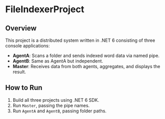 # FileIndexerProject

## Overview
This project is a distributed system written in .NET 6 consisting of three console applications:
- **AgentA**: Scans a folder and sends indexed word data via named pipe.
- **AgentB**: Same as AgentA but independent.
- **Master**: Receives data from both agents, aggregates, and displays the result.

## How to Run
1. Build all three projects using .NET 6 SDK.
2. Run `Master`, passing the pipe names.
3. Run `AgentA` and `AgentB`, passing folder paths.
